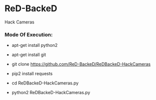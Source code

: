 # ReD-BackeD

Hack Cameras

<h3> Mode Of Execution: </h3>

* apt-get install python2

* apt-get install git

* git clone https://github.com/ReD-BackeD/ReDBackeD-HackCameras

* pip2 install requests

* cd ReDBackeD-HackCameras.py

* python2 ReDBackeD-HackCameras.py
